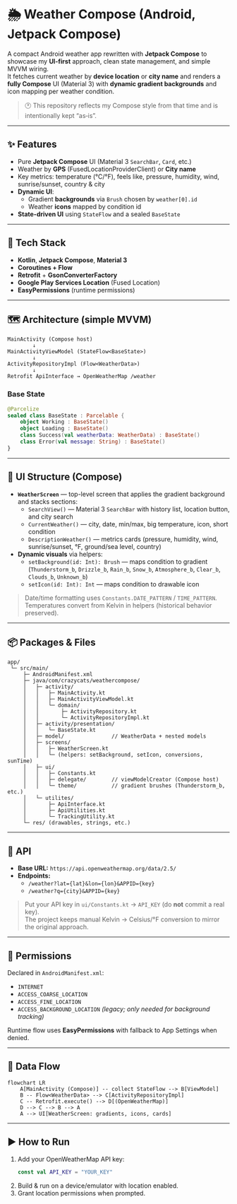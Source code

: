 # 🌦️ Weather Compose (Android, Jetpack Compose)

A compact Android weather app rewritten with **Jetpack Compose** to showcase my **UI-first** approach, clean state management, and simple MVVM wiring.  
It fetches current weather by **device location** or **city name** and renders a **fully Compose** UI (Material 3) with **dynamic gradient backgrounds** and icon mapping per weather condition.

> 🕐 This repository reflects my Compose style from that time and is intentionally kept “as‑is”.

---

## ✨ Features

- Pure **Jetpack Compose** UI (Material 3 `SearchBar`, `Card`, etc.)
- Weather by **GPS** (FusedLocationProviderClient) or **City name**
- Key metrics: temperature (°C/°F), feels like, pressure, humidity, wind, sunrise/sunset, country & city
- **Dynamic UI**:
  - Gradient **backgrounds** via `Brush` chosen by `weather[0].id`
  - Weather **icons** mapped by condition id
- **State-driven UI** using `StateFlow` and a sealed `BaseState`

---

## 🧱 Tech Stack

- **Kotlin**, **Jetpack Compose**, **Material 3**
- **Coroutines + Flow**
- **Retrofit** + **GsonConverterFactory**
- **Google Play Services Location** (Fused Location)
- **EasyPermissions** (runtime permissions)

---

## 🗺️ Architecture (simple MVVM)

```
MainActivity (Compose host)
        ↓
MainActivityViewModel (StateFlow<BaseState>)
        ↓
ActivityRepositoryImpl (Flow<WeatherData>)
        ↓
Retrofit ApiInterface → OpenWeatherMap /weather
```

### Base State
```kotlin
@Parcelize
sealed class BaseState : Parcelable {
    object Working : BaseState()
    object Loading : BaseState()
    class Success(val weatherData: WeatherData) : BaseState()
    class Error(val message: String) : BaseState()
}
```

---

## 🧩 UI Structure (Compose)

- **`WeatherScreen`** — top-level screen that applies the gradient background and stacks sections:
  - `SearchView()` — Material 3 `SearchBar` with history list, location button, and city search
  - `CurrentWeather()` — city, date, min/max, big temperature, icon, short condition
  - `DescriptionWeather()` — metrics cards (pressure, humidity, wind, sunrise/sunset, °F, ground/sea level, country)
- **Dynamic visuals** via helpers:
  - `setBackground(id: Int): Brush` — maps condition to gradient (`Thunderstorm_b`, `Drizzle_b`, `Rain_b`, `Snow_b`, `Atmosphere_b`, `Clear_b`, `Clouds_b`, `Unknown_b`)
  - `setIcon(id: Int): Int` — maps condition to drawable icon

> Date/time formatting uses `Constants.DATE_PATTERN` / `TIME_PATTERN`. Temperatures convert from Kelvin in helpers (historical behavior preserved).

---

## 📦 Packages & Files

```
app/
 └─ src/main/
     ├─ AndroidManifest.xml
     ├─ java/com/crazycats/weathercompose/
     │   ├─ activity/
     │   │   ├─ MainActivity.kt
     │   │   ├─ MainActivityViewModel.kt
     │   │   └─ domain/
     │   │       ├─ ActivityRepository.kt
     │   │       └─ ActivityRepositoryImpl.kt
     │   ├─ activity/presentation/
     │   │   └─ BaseState.kt
     │   ├─ model/               // WeatherData + nested models
     │   ├─ screens/
     │   │   ├─ WeatherScreen.kt
     │   │   └─ (helpers: setBackground, setIcon, conversions, sunTime)
     │   ├─ ui/
     │   │   ├─ Constants.kt
     │   │   ├─ delegate/        // viewModelCreator (Compose host)
     │   │   └─ theme/           // gradient brushes (Thunderstorm_b, etc.)
     │   └─ utilites/
     │       ├─ ApiInterface.kt
     │       ├─ ApiUtilities.kt
     │       └─ TrackingUtility.kt
     └─ res/ (drawables, strings, etc.)
```

---

## 🔌 API

- **Base URL:** `https://api.openweathermap.org/data/2.5/`
- **Endpoints:**
  - `/weather?lat={lat}&lon={lon}&APPID={key}`
  - `/weather?q={city}&APPID={key}`

> Put your API key in `ui/Constants.kt` → `API_KEY` (do **not** commit a real key).  
> The project keeps manual Kelvin → Celsius/°F conversion to mirror the original approach.

---

## 📲 Permissions

Declared in `AndroidManifest.xml`:
- `INTERNET`
- `ACCESS_COARSE_LOCATION`
- `ACCESS_FINE_LOCATION`
- `ACCESS_BACKGROUND_LOCATION` *(legacy; only needed for background tracking)*

Runtime flow uses **EasyPermissions** with fallback to App Settings when denied.

---

## 🔄 Data Flow

```mermaid
flowchart LR
    A[MainActivity (Compose)] -- collect StateFlow --> B[ViewModel]
    B -- Flow<WeatherData> --> C[ActivityRepositoryImpl]
    C -- Retrofit.execute() --> D[(OpenWeatherMap)]
    D --> C --> B --> A
    A --> UI[WeatherScreen: gradients, icons, cards]
```

---

## ▶️ How to Run

1. Add your OpenWeatherMap API key:
   ```kotlin
   const val API_KEY = "YOUR_KEY"
   ```
2. Build & run on a device/emulator with location enabled.
3. Grant location permissions when prompted.
